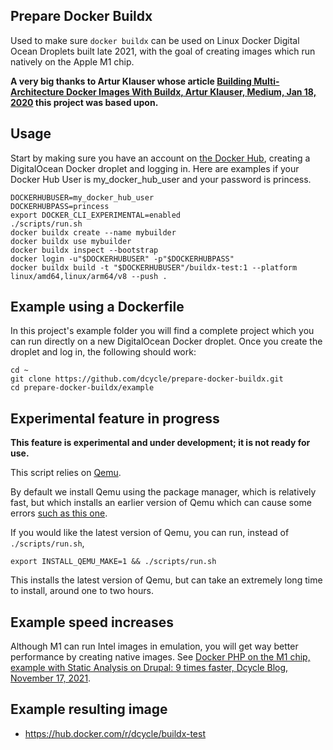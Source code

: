 Prepare Docker Buildx
-----

Used to make sure `docker buildx` can be used on Linux Docker Digital Ocean Droplets built late 2021, with the goal of creating images which run natively on the Apple M1 chip.

**A very big thanks to Artur Klauser whose article [Building Multi-Architecture Docker Images With Buildx, Artur Klauser, Medium, Jan 18, 2020](https://medium.com/@artur.klauser/building-multi-architecture-docker-images-with-buildx-27d80f7e2408) this project was based upon.**

Usage
-----

Start by making sure you have an account on [the Docker Hub](https://hub.docker.com), creating a DigitalOcean Docker droplet and logging in. Here are examples if your Docker Hub User is my_docker_hub_user and your password is princess.

    DOCKERHUBUSER=my_docker_hub_user
    DOCKERHUBPASS=princess
    export DOCKER_CLI_EXPERIMENTAL=enabled
    ./scripts/run.sh
    docker buildx create --name mybuilder
    docker buildx use mybuilder
    docker buildx inspect --bootstrap
    docker login -u"$DOCKERHUBUSER" -p"$DOCKERHUBPASS"
    docker buildx build -t "$DOCKERHUBUSER"/buildx-test:1 --platform linux/amd64,linux/arm64/v8 --push .

Example using a Dockerfile
-----

In this project's example folder you will find a complete project which you can run directly on a new DigitalOcean Docker droplet. Once you create the droplet and log in, the following should work:

    cd ~
    git clone https://github.com/dcycle/prepare-docker-buildx.git
    cd prepare-docker-buildx/example

Experimental feature in progress
-----

**This feature is experimental and under development; it is not ready for use.**

This script relies on [Qemu](https://www.qemu.org).

By default we install Qemu using the package manager, which is relatively fast, but which installs an earlier version of Qemu which can cause some errors [such as this one](https://askubuntu.com/questions/1339558).

If you would like the latest version of Qemu, you can run, instead of `./scripts/run.sh`,

    export INSTALL_QEMU_MAKE=1 && ./scripts/run.sh

This installs the latest version of Qemu, but can take an extremely long time to install, around one to two hours.

Example speed increases
-----

Although M1 can run Intel images in emulation, you will get way better performance by creating native images. See [Docker PHP on the M1 chip, example with Static Analysis on Drupal: 9 times faster, Dcycle Blog, November 17, 2021](https://blog.dcycle.com/blog/2021-11-17/m1-docker-php-speed-test/).

Example resulting image
-----

* <https://hub.docker.com/r/dcycle/buildx-test>
